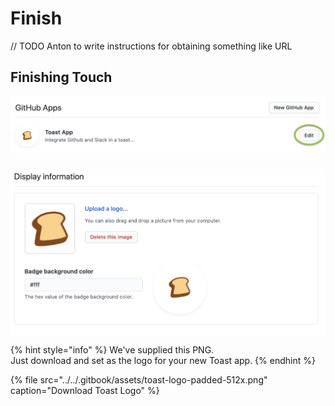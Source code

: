 # Finish

// TODO Anton to write instructions for obtaining something like URL

## Finishing Touch

![](../../.gitbook/assets/image.png)

### 

![](../../.gitbook/assets/image%20%2812%29.png)

{% hint style="info" %}
We've supplied this PNG.  
Just download and set as the logo for your new Toast app.
{% endhint %}

{% file src="../../.gitbook/assets/toast-logo-padded-512x.png" caption="Download Toast Logo" %}


